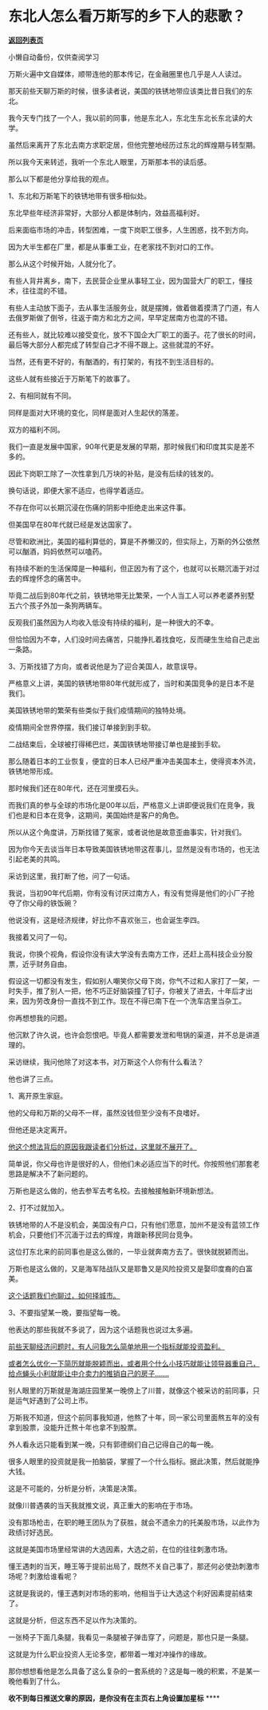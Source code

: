 # 东北人怎么看万斯写的乡下人的悲歌？

[**返回列表页**](/gzh/记忆承载)

小懒自动备份，仅供查阅学习

万斯火遍中文自媒体，顺带连他的那本传记，在金融圈里也几乎是人人读过。

那天前些天聊万斯的时候，很多读者说，美国的铁锈地带应该类比昔日我们的东北。

我今天专门找了一个人，我以前的同事，他是东北人，东北生东北长东北读的大学。

虽然后来离开了东北去南方求职定居，但他完整地经历过东北的辉煌期与转型期。

所以我今天来转述，我听一个东北人眼里，万斯那本书的读后感。

那么以下都是他分享给我的观点。

1、东北和万斯笔下的铁锈地带有很多相似处。

东北早些年经济非常好，大部分人都是体制内，效益高福利好。

后来面临市场的冲击，转型困难，一度下岗职工很多，人生困惑，找不到方向。

因为大半生都在厂里，都是从事重工业，在老家找不到对口的工作。

那么从这个时候开始，人就分化了。

有些人背井离乡，南下，去民营企业里从事轻工业，因为国营大厂的职工，懂技术，往往混的不错。

有些人主动放下面子，去从事生活服务业，就是摆摊，做着做着摸清了门道，有人去俄罗斯做了倒爷，往返于南方和北方之间，早早定居南方也混的不错。

还有些人，就比较难以接受变化，放不下国企大厂职工的面子。花了很长的时间，最后等大部分人都完成了转型自己才不得不跟上。这些就混的不好。

当然，还有更不好的，有酗酒的，有打架的，有找不到生活目标的。

这些人就有些接近于万斯笔下的故事了。

2、有相同就有不同。  

同样是面对大环境的变化，同样是面对人生起伏的落差。

双方的福利不同。

我们一直是发展中国家，90年代更是发展的早期，那时候我们和印度其实是差不多的。

因此下岗职工除了一次性拿到几万块的补贴，是没有后续的钱发的。

换句话说，即便大家不适应，也得学着适应。

不存在你可以长期沉浸在伤痛的阴影中拒绝走出来这件事。

但美国早在80年代就已经是发达国家了。

尽管和欧洲比，美国的福利算低的，算是不养懒汉的，但实际上，万斯的外公依然可以酗酒，妈妈依然可以嗑药。

有持续不断的生活保障是一种福利，但正因为有了这个，也就可以长期沉湎于对过去的辉煌怀念的痛苦中。

毕竟二战后到80年代之前，铁锈地带无比繁荣，一个人当工人可以养老婆养别墅五六个孩子外加一条狗两辆车。

反观我们虽然因为人均收入低没有持续的福利，是一种很大的不幸。

但恰恰因为不幸，人们没时间去痛苦，只能挣扎着找食吃，反而硬生生给自己走出一条路。

3、万斯找错了方向，或者说他是为了迎合美国人，故意误导。

严格意义上讲，美国的铁锈地带80年代就形成了，当时和美国竞争的是日本不是我们。

美国铁锈地带的繁荣有些类似于我们疫情期间的独特处境。

疫情期间全世界停摆，我们接订单接到到手软。

二战结束后，全球被打得稀巴烂，美国铁锈地带接订单也是接到手软。

那么随着日本的工业恢复，便宜的日本人已经严重冲击美国本土，使得资本外流，铁锈地带形成。

那时候我们还在80年代，还在河里摸石头。

而我们真的参与全球的市场化是00年以后，严格意义上讲即便说我们在竞争，我们也是和日本在竞争，这期间，美国始终是客户的角色。

所以从这个角度讲，万斯找错了冤家，或者说他是故意歪曲事实，针对我们。

因为你今天去谈当年日本导致美国铁锈地带这茬事儿，显然是没有市场的，也无法引起老美的共鸣。

采访到这里，我打断了他，问了一句话。

我说，当初90年代后期，你有没有讨厌过南方人，有没有觉得是他们的小厂子抢夺了你父母的铁饭碗？

他说没有，这是经济规律，好比你不喜欢张三，也会诞生李四。

我接着又问了一句。

我说，你换个视角，假设你没有读大学没有去南方工作，还赶上高科技企业分股票，近乎财务自由。

假设这一切都没有发生，假如别人嘲笑你父母下岗，你气不过和人家打了一架，一时失手，推了别人一把，他不巧正好脑袋撞了钉子，你被关了进去，十年后才出来，因为劳改身份一直找不到工作。现在不得已南下在一个洗车店里当杂工。

你再想想我的问题。

他沉默了许久说，也许会怨恨吧。毕竟人都需要发泄和甩锅的渠道，并不总是讲道理的。

采访继续，我问他除了对这本书，对万斯这个人你有什么看法？

他也讲了三点。

1、离开原生家庭。

他的父母和万斯的父母不一样，虽然没钱但至少没有不良嗜好。

但他还是决定离开。

[他这个想法背后的原因我跟读者们分析过，这里就不展开了。](http://mp.weixin.qq.com/s?__biz=Mzg4MTg2MzU3Mg==&mid=2247484395&idx=1&sn=dd38344324a83786c4dde56f8d282105&chksm=cf5e3d10f829b406af46a4321d600b1f91710ec264fb92e9a122d2a81b796ce2c976b932576e&scene=21#wechat_redirect)

简单说，你父母也许是很好的人，但他们未必适应当下的时代。你按照他们那套老思路是解决不了新问题的。

万斯也是这么做的，他去参军去考名校。去接触接触新环境新想法。

2、打不过就加入。

铁锈地带的人不是没机会，美国没有户口，只有他们愿意，加州不是没有蓝领工作机会，只要他们不沉湎于过去的辉煌，肯跟新移民同台竞争。

这位打东北来的前同事也是这么做的，一毕业就奔南方去了。很快就脱颖而出。

万斯也是这么做的，又是海军陆战队又是耶鲁又是风险投资又是娶印度裔的白富美。

[这个话题我们也聊过，如何择城市。](http://mp.weixin.qq.com/s?__biz=Mzg4MTg2MzU3Mg==&mid=2247484390&idx=1&sn=c70de5e7fdae87e4d502e10d4ea1f00e&chksm=cf5e3d1df829b40b1653ac928c436514c6aa75a6d4d3703007e917f734e068059328e6476e8f&scene=21#wechat_redirect)

3、不要指望某一晚，要指望每一晚。

他表达的那些我就不多说了，因为这个话题我也说过太多遍。

[前些天聊经济问题时，有人问我怎么简单地用一个指标就能投资盈利。](http://mp.weixin.qq.com/s?__biz=MzkwMzQ1MzczOQ==&mid=2247484165&idx=1&sn=449fa954b50163902677820bcb2d487f&chksm=c0974e41f7e0c757f1e6cd0bff7bf0c1f79f5aba8fac9d25342bc0d07aaf872efa7933ecf77c&scene=21#wechat_redirect)

[或者怎么优化一下简历就能脱颖而出，或者用个什么小技巧就能让领导器重自己，给点蝇头小利就能让中介卖力的推销自己的房子.......](http://mp.weixin.qq.com/s?__biz=MzkwMzQ1MzczOQ==&mid=2247484165&idx=1&sn=449fa954b50163902677820bcb2d487f&chksm=c0974e41f7e0c757f1e6cd0bff7bf0c1f79f5aba8fac9d25342bc0d07aaf872efa7933ecf77c&scene=21#wechat_redirect)

别人眼里的万斯就是海湖庄园里某一晚傍上了川普，就像这个被采访的前同事，只是运气好遇到了公司上市。

万斯我不知道，但这个前同事我知道，他熬了十年，同一家公司里面熬五年的没有拿到股票，没能升迁熬十年也拿不到股票。

外人看永远只能看到某一晚，只有郭德纲们自己记得自己的每一晚。

很多人眼里的投资就是我一拍脑袋，掌握了一个什么指标。据此决策，然后就能挣大钱。

这是不可能的，分析是分析，决策是决策。

就像川普遇袭的当天我就推文说，真正重大的影响在于市场。

没有那场枪击，在职的睡王团队为了获胜，就会不遗余力的托美股市场，以此作为政绩讨好选民。  

这就是美国市场里经常讲的大选因素，大选之前，在位的往往刺激市场。  

懂王遇刺的当天，睡王等于提前出局了，既然不关自己事了，那还何必使劲刺激市场呢？刺激给谁看呢？

这就是我说的，懂王遇刺对市场的影响，他相当于让大选这个利好因素提前结束了。  

这就是分析，但这东西不足以作为决策的。  

一张椅子下面几条腿，我看见一条腿被子弹击穿了，问题是，那也只是一条腿。  

这就是为什么职业投资人无论多空，都带着一堆对冲操作的缘故。

那你想想看他是怎么具备了这么复杂的一套系统的？这是每一晚的积累，不是某一晚他看到了什么。

 **收不到每日推送文章的原因，是你没有在主页右上角设置加星标** ****

